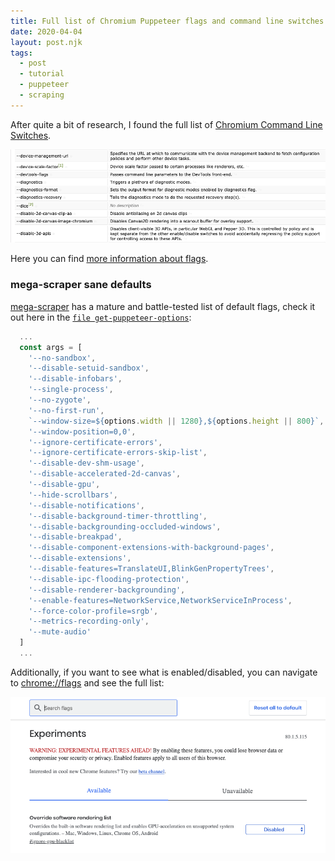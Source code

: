 ```yaml
---
title: Full list of Chromium Puppeteer flags and command line switches
date: 2020-04-04
layout: post.njk
tags:
  - post
  - tutorial
  - puppeteer
  - scraping
---
```


After quite a bit of research, I found the full list of [Chromium Command Line Switches](https://peter.sh/experiments/chromium-command-line-switches/).

![chromium-flags.png](/assets/images/posts/chromium-flags.png)

Here you can find [more information about flags](https://www.chromium.org/developers/how-tos/run-chromium-with-flags).

### mega-scraper sane defaults

[mega-scraper](https://github.com/christian-fei/mega-scraper/) has a mature and battle-tested list of default flags, check it out here in the [`file get-puppeteer-options`](https://github.com/christian-fei/mega-scraper/blob/master/lib/browser/get-puppeteer-options.js):

```js
  ...
  const args = [
    '--no-sandbox',
    '--disable-setuid-sandbox',
    '--disable-infobars',
    '--single-process',
    '--no-zygote',
    '--no-first-run',
    `--window-size=${options.width || 1280},${options.height || 800}`,
    '--window-position=0,0',
    '--ignore-certificate-errors',
    '--ignore-certificate-errors-skip-list',
    '--disable-dev-shm-usage',
    '--disable-accelerated-2d-canvas',
    '--disable-gpu',
    '--hide-scrollbars',
    '--disable-notifications',
    '--disable-background-timer-throttling',
    '--disable-backgrounding-occluded-windows',
    '--disable-breakpad',
    '--disable-component-extensions-with-background-pages',
    '--disable-extensions',
    '--disable-features=TranslateUI,BlinkGenPropertyTrees',
    '--disable-ipc-flooding-protection',
    '--disable-renderer-backgrounding',
    '--enable-features=NetworkService,NetworkServiceInProcess',
    '--force-color-profile=srgb',
    '--metrics-recording-only',
    '--mute-audio'
  ]
  ...
```

Additionally, if you want to see what is enabled/disabled, you can navigate to [chrome://flags](chrome://flags) and see the full list:

![chrome-flags.png](/assets/images/posts/chrome-flags.png)
